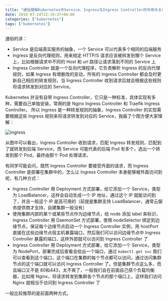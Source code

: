 ```yaml
---
title: "通俗理解Kubernetes中Service、Ingress与Ingress Controller的作用与关系"
date: 2018-07-24T22:19:37+08:00
categories: ["kubernetes"]
tags: ["kubernetes"]
---
```


通俗的讲：
- Service 是后端真实服务的抽象，一个 Service 可以代表多个相同的后端服务
- Ingress 是反向代理规则，用来规定 HTTP/S 请求应该被转发到哪个 Service 上，比如根据请求中不同的 Host 和 url 路径让请求落到不同的 Service 上
- Ingress Controller 就是一个反向代理程序，它负责解析 Ingress 的反向代理规则，如果 Ingress 有增删改的变动，所有的 Ingress Controller 都会及时更新自己相应的转发规则，当 Ingress Controller 收到请求后就会根据这些规则将请求转发到对应的 Service。

Kubernetes 并没有自带 Ingress Controller，它只是一种标准，具体实现有多种，需要自己单独安装，常用的是 Nginx Ingress Controller 和 Traefik Ingress Controller。 所以 Ingress 是一种转发规则的抽象，Ingress Controller 的实现需要根据这些 Ingress 规则来将请求转发到对应的 Service，我画了个图方便大家理解：

![ingress](https://res.cloudinary.com/imroc/image/upload/v1532441835/blog/k8s/ingress-and-ingress-controller.png)

从图中可以看出，Ingress Controller 收到请求，匹配 Ingress 转发规则，匹配到了就转发到后端 Service，而 Service 可能代表的后端 Pod 有多个，选出一个转发到那个 Pod，最终由那个 Pod 处理请求。

有同学可能会问，既然 Ingress Controller 要接受外面的请求，而 Ingress Controller 是部署在集群中的，怎么让 Ingress Controller 本身能够被外面访问到呢，有几种方式：
- Ingress Controller 用 Deployment 方式部署，给它添加一个 Service，类型为 LoadBalancer，这样会自动生成一个 IP 地址，通过这个 IP 就能访问到了，并且一般这个 IP 是高可用的（前提是集群支持 LoadBalancer，通常云服务提供商才支持，自建集群一般没有）
- 使用集群内部的某个或某些节点作为边缘节点，给 node 添加 label 来标识，Ingress Controller 用 DaemonSet 方式部署，使用 nodeSelector 绑定到边缘节点，保证每个边缘节点启动一个 Ingress Controller 实例，用 hostPort 直接在这些边缘节点宿主机暴露端口，然后我们可以访问边缘节点中 Ingress Controller 暴露的端口，这样外部就可以访问到 Ingress Controller 了
- Ingress Controller 用 Deployment 方式部署，给它添加一个 Service，类型为 NodePort，部署完成后查看会给出一个端口，通过 `kubectl get svc` 我们可以查看到这个端口，这个端口在集群的每个节点都可以访问，通过访问集群节点的这个端口就可以访问 Ingress Controller 了。但是集群节点这么多，而且端口又不是 80和443，太不爽了，一般我们会在前面自己搭个负载均衡器，比如用 Nginx，将请求转发到集群各个节点的那个端口上，这样我们访问 Nginx 就相当于访问到 Ingress Controller 了


一般比较推荐的是前面两种方式。
